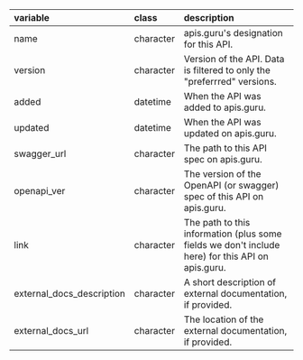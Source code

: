 |variable                  |class         |description                           |
|:-------------------------|:-------------|:-------------------------------------|
|name                      |character     |apis.guru's designation for this API. |
|version                   |character     |Version of the API. Data is filtered to only the "preferrred" versions. |
|added                     |datetime      |When the API was added to apis.guru. |
|updated                   |datetime      |When the API was updated on apis.guru. |
|swagger_url               |character     |The path to this API spec on apis.guru. |
|openapi_ver               |character     |The version of the OpenAPI (or swagger) spec of this API on apis.guru. |
|link                      |character     |The path to this information (plus some fields we don't include here) for this API on apis.guru. |
|external_docs_description |character     |A short description of external documentation, if provided. |
|external_docs_url         |character     |The location of the external documentation, if provided. |
